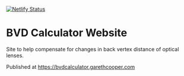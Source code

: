 [![Netlify Status](https://api.netlify.com/api/v1/badges/fc41a1df-0725-47af-8dcc-36e42af4a30d/deploy-status)](https://app.netlify.com/sites/bvdcalculator/deploys)

# BVD Calculator Website

Site to help compensate for changes in back vertex distance of optical lenses.

Published at https://bvdcalculator.garethcooper.com